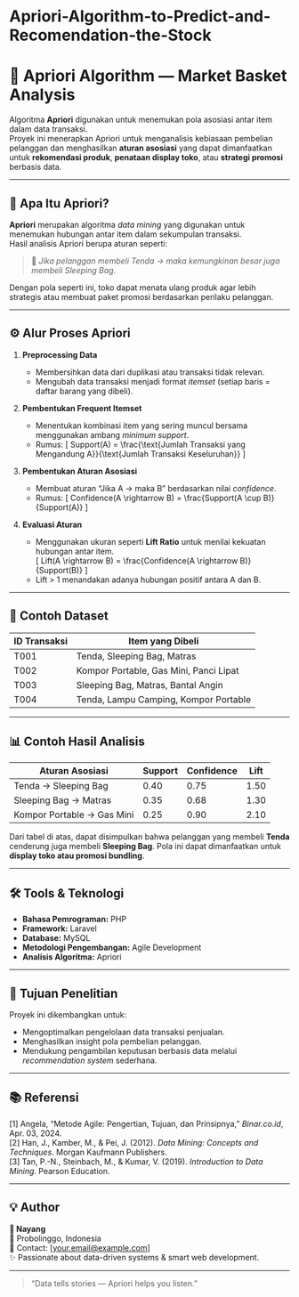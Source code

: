 # Apriori-Algorithm-to-Predict-and-Recomendation-the-Stock
# 🧠 Apriori Algorithm — Market Basket Analysis

Algoritma **Apriori** digunakan untuk menemukan pola asosiasi antar item dalam data transaksi.  
Proyek ini menerapkan Apriori untuk menganalisis kebiasaan pembelian pelanggan dan menghasilkan **aturan asosiasi** yang dapat dimanfaatkan untuk **rekomendasi produk**, **penataan display toko**, atau **strategi promosi** berbasis data.

---

## 📘 Apa Itu Apriori?

**Apriori** merupakan algoritma *data mining* yang digunakan untuk menemukan hubungan antar item dalam sekumpulan transaksi.  
Hasil analisis Apriori berupa aturan seperti:

> 🛒 *Jika pelanggan membeli Tenda → maka kemungkinan besar juga membeli Sleeping Bag.*

Dengan pola seperti ini, toko dapat menata ulang produk agar lebih strategis atau membuat paket promosi berdasarkan perilaku pelanggan.

---

## ⚙️ Alur Proses Apriori

1. **Preprocessing Data**  
   - Membersihkan data dari duplikasi atau transaksi tidak relevan.  
   - Mengubah data transaksi menjadi format *itemset* (setiap baris = daftar barang yang dibeli).

2. **Pembentukan Frequent Itemset**  
   - Menentukan kombinasi item yang sering muncul bersama menggunakan ambang *minimum support*.
   - Rumus:
     \[
     Support(A) = \frac{\text{Jumlah Transaksi yang Mengandung A}}{\text{Jumlah Transaksi Keseluruhan}}
     \]

3. **Pembentukan Aturan Asosiasi**  
   - Membuat aturan “Jika A → maka B” berdasarkan nilai *confidence*.  
   - Rumus:
     \[
     Confidence(A \rightarrow B) = \frac{Support(A \cup B)}{Support(A)}
     \]

4. **Evaluasi Aturan**  
   - Menggunakan ukuran seperti **Lift Ratio** untuk menilai kekuatan hubungan antar item.  
     \[
     Lift(A \rightarrow B) = \frac{Confidence(A \rightarrow B)}{Support(B)}
     \]  
   - Lift > 1 menandakan adanya hubungan positif antara A dan B.

---

## 🧩 Contoh Dataset

| ID Transaksi | Item yang Dibeli                              |
|---------------|-----------------------------------------------|
| T001          | Tenda, Sleeping Bag, Matras                   |
| T002          | Kompor Portable, Gas Mini, Panci Lipat        |
| T003          | Sleeping Bag, Matras, Bantal Angin            |
| T004          | Tenda, Lampu Camping, Kompor Portable         |

---

## 📊 Contoh Hasil Analisis

| Aturan Asosiasi | Support | Confidence | Lift |
|------------------|----------|-------------|------|
| Tenda → Sleeping Bag | 0.40 | 0.75 | 1.50 |
| Sleeping Bag → Matras | 0.35 | 0.68 | 1.30 |
| Kompor Portable → Gas Mini | 0.25 | 0.90 | 2.10 |

Dari tabel di atas, dapat disimpulkan bahwa pelanggan yang membeli **Tenda** cenderung juga membeli **Sleeping Bag**. Pola ini dapat dimanfaatkan untuk **display toko atau promosi bundling**.

---

## 🛠️ Tools & Teknologi

- **Bahasa Pemrograman:** PHP  
- **Framework:** Laravel  
- **Database:** MySQL  
- **Metodologi Pengembangan:** Agile Development  
- **Analisis Algoritma:** Apriori

---

## 🚀 Tujuan Penelitian

Proyek ini dikembangkan untuk:
- Mengoptimalkan pengelolaan data transaksi penjualan.  
- Menghasilkan insight pola pembelian pelanggan.  
- Mendukung pengambilan keputusan berbasis data melalui *recommendation system* sederhana.

---

## 📚 Referensi

[1] Angela, “Metode Agile: Pengertian, Tujuan, dan Prinsipnya,” *Binar.co.id*, Apr. 03, 2024.  
[2] Han, J., Kamber, M., & Pei, J. (2012). *Data Mining: Concepts and Techniques*. Morgan Kaufmann Publishers.  
[3] Tan, P.-N., Steinbach, M., & Kumar, V. (2019). *Introduction to Data Mining*. Pearson Education.

---

## 💡 Author

**👤 Nayang**  
📍 Probolinggo, Indonesia  
📧 Contact: [your.email@example.com]  
✨ Passionate about data-driven systems & smart web development.

---

> “Data tells stories — Apriori helps you listen.”


